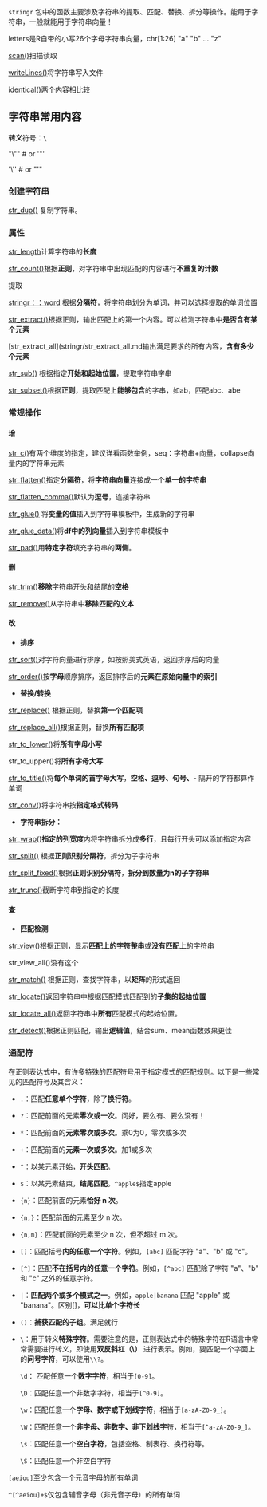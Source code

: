 `stringr` 包中的函数主要涉及字符串的提取、匹配、替换、拆分等操作。能用于字符串，一般就能用于字符串向量！

letters是R自带的小写26个字母字符串向量，chr[1:26] "a" "b" ... "z"

[scan()](../readr/scan().md)扫描读取

[writeLines()](stringr/writeLines().md)将字符串写入文件

[identical()](stringr/identical().md)两个内容相比较
## 字符串常用内容
**转义**符号：`\`

"\\"" # or '"'

'\\'' # or "'"

### 创建字符串
[str_dup()](stringr/str_dup().md) 复制字符串。

### 属性

[str_length](stringr/str_length.md)计算字符串的**长度**

[str_count()](stringr/str_count().md)根据**正则**，对字符串中出现匹配的内容进行**不重复的计数**

提取

[stringr：：word](stringr：：word().md) 根据**分隔符**，将字符串划分为单词，并可以选择提取的单词位置

[str_extract()](stringr/str_extract().md)根据正则，输出匹配上的第一个内容。可以检测字符串中**是否含有某个元素**

[str_extract_all](stringr/str_extract_all.md输出满足要求的所有内容，**含有多少个元素**

[str_sub()](stringr/str_sub().md) 根据指定**开始和起始位置**，提取字符串字串

[str_subset()](stringr/str_subset().md)根据**正则**，提取匹配上**能够包含**的字串，如ab，匹配abc、abe

### 常规操作
#### 增

[str_c()](stringr/str_c().md)有两个维度的指定，建议详看函数举例，seq：字符串+向量，collapse向量内的字符串元素

[str_flatten()](stringr/str_flatten().md)指定**分隔符**，将**字符串向量**连接成一个**单一的字符串**

[str_flatten_comma()](stringr/str_flatten_comma().md)默认为**逗号**，连接字符串

[str_glue()](stringr/str_glue().md) 将**变量的值**插入到字符串模板中，生成新的字符串

[str_glue_data()](stringr/str_glue_data().md)将**df中的列向量**插入到字符串模板中

[str_pad()](stringr/str_pad().md)用**特定字符**填充字符串的**两侧**。
 
#### 删

[str_trim()](stringr/str_trim().md)**移除**字符串开头和结尾的**空格**

[str_remove()](stringr/str_remove().md)从字符串中**移除匹配的文本**

#### 改
- **排序**

[str_sort()](stringr/str_sort().md)对字符向量进行排序，如按照美式英语，返回排序后的向量

[str_order()](stringr/str_order().md)按**字母**顺序排序，返回排序后的**元素在原始向量中的索引**

- **替换/转换**

[str_replace()](stringr/str_replace().md) 根据正则，替换**第一个匹配项**

[str_replace_all()](stringr/str_replace_all().md)根据正则，替换**所有匹配项**

[str_to_lower()](stringr/str_to_lower().md)将**所有字母小写**

str_to_upper()将**所有字母大写**

[str_to_title()](stringr/str_to_title().md)将**每个单词的首字母大写**，**空格、逗号、句号、-** 隔开的字符都算作单词

[str_conv()](stringr/str_conv().md)将字符串按**指定格式转码**
  
- **字符串拆分：**  

[str_wrap()](stringr/str_wrap().md)**指定的列宽度**内将字符串拆分成**多行**，且每行开头可以添加指定内容

[str_split()](stringr/str_split().md) 根据**正则识别分隔符**，拆分为子字符串

[str_split_fixed()](stringr/str_split_fixed().md)根据**正则识别分隔符**，**拆分到数量为n的子字符串**

[str_trunc()](stringr/str_trunc().md)截断字符串到指定的长度

#### 查

- **匹配检测**

[str_view()](stringr/str_view().md)根据正则，显示**匹配上的字符整串**或**没有匹配上**的字符串

str_view_all()没有这个

[str_match()](stringr/str_match().md) 根据正则，查找字符串，以**矩阵**的形式返回

[str_locate()](stringr/str_locate().md)返回字符串中根据匹配模式匹配到的**子集的起始位置**

[str_locate_all()](stringr/str_locate_all().md)返回字符串中**所有**匹配模式的起始位置。

[str_detect()](stringr/str_detect().md)根据正则匹配，输出**逻辑值**，结合sum、mean函数效果更佳

### 通配符
在正则表达式中，有许多特殊的匹配符号用于指定模式的匹配规则。以下是一些常见的匹配符号及其含义：

- `.`：匹配**任意单个字符**，除了**换行符**。

- `?`：匹配前面的元素**零次或一次**。问好，要么有、要么没有！

- `*`：匹配前面的**元素零次或多次**。乘0为0，零次或多次

- `+`：匹配前面的**元素一次或多次**。加1或多次

- `^`：以某元素开始，**开头匹配**。

- `$`：以某元素结束，**结尾匹配**。`^apple$`指定apple

- `{n}`：匹配前面的元素**恰好 n 次**。

- `{n,}`：匹配前面的元素至少 n 次。

- `{n,m}`：匹配前面的元素至少 n 次，但不超过 m 次。

- `[]`：匹配括号**内的任意一个字符**。例如，`[abc]` 匹配字符 "a"、"b" 或 "c"。

- `[^]`：匹配**不在括号内的任意一个字符**。例如，`[^abc]` 匹配除了字符 "a"、"b" 和 "c" 之外的任意字符。

- `|`：**匹配两个或多个模式之一**。例如，`apple|banana` 匹配 "apple" 或 "banana"。区别[]，**可以比单个字符长**

- `()`：**捕获匹配的子组**。满足就行

- `\`：用于转义**特殊字符**。需要注意的是，正则表达式中的特殊字符在R语言中常常需要进行转义，即使用**双反斜杠（\\）** 进行表示。例如，要匹配一个字面上的**问号字符**，可以使用`\\?`。

	`\d`： 匹配任意一个**数字字符**，相当于`[0-9]`。

	`\D`：匹配任意一个非数字字符，相当于`[^0-9]`。
	
	`\w`：匹配任意一个**字母、数字或下划线字符**，相当于`[a-zA-Z0-9_]`。
	
	`\W`：匹配任意一个**非字母、非数字、非下划线字**符，相当于`[^a-zA-Z0-9_]`。
	
	`\s`：匹配任意一个**空白字符**，包括空格、制表符、换行符等。
	
	`\S`：匹配任意一个非空白字符


`[aeiou]`至少包含一个元音字母的所有单词

`^[^aeiou]+$`仅包含辅音字母（非元音字母）的所有单词


